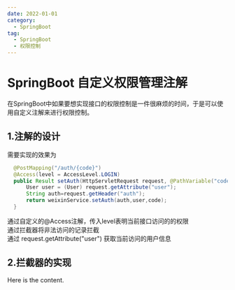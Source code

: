 ```yaml
---
date: 2022-01-01
category:
  - SpringBoot
tag:
  - SpringBoot
  - 权限控制
---
```


# SpringBoot 自定义权限管理注解
在SpringBoot中如果要想实现接口的权限控制是一件很麻烦的时间，于是可以使用自定义注解来进行权限控制。
## 1.注解的设计
  需要实现的效果为
  ```java
    @PostMapping("/auth/{code}")
    @Access(level = AccessLevel.LOGIN)
    public Result setAuth(HttpServletRequest request, @PathVariable("code") String code){
        User user = (User) request.getAttribute("user");
        String auth=request.getHeader("auth");
        return weixinService.setAuth(auth,user,code);
    }
  ```
  通过自定义的@Access注解，传入level表明当前接口访问的的权限  
  通过拦截器将非法访问的记录拦截  
  通过 request.getAttribute("user") 获取当前访问的用户信息  
## 2.拦截器的实现

Here is the content.
